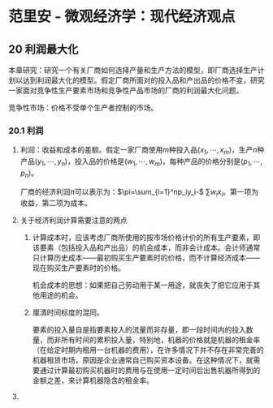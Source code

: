 # 范里安 - 微观经济学：现代经济观点

## 20 利润最大化

本章研究：研究一个有关厂商如何选择产量和生产方法的模型，即厂商选择生产计划以达到利润最大化的模型。假定厂商所面对的投入品和产出品的价格不变，研究一家面对竞争性生产要素市场和竞争性产品市场的厂商的利润最大化问题。

竞争性市场：价格不受单个生产者控制的市场。

### 20.1 利润

1. 利润：收益和成本的差额。假定一家厂商使用$m$种投入品($x_1,\cdots,x_m)$，生产$n$种产品$(y_1,\cdots,y_n)$，投入品的价格是$(w_1,\cdots,w_m)$，每种产品的价格分别是$(p_1,\cdots,p_n)$。

   厂商的经济利润$\pi$可以表示为：$\pi=\sum_{i=1}^np_iy_i-$ $\sum w_ix_i$。第一项为收益，第二项为成本。

2. 关于经济利润计算需要注意的两点

   1. 计算成本时，应该考虑厂商所使用的按市场价格计价的所有生产要素，即该要素（包括投入品和产出品）的机会成本，而非会计成本。会计师通常只计算历史成本——最初购买生产要素时的价格，而不计算经济成本——现在购买生产要素时的价格。

      机会成本的思想：如果把自己劳动用于某一用途，就丧失了把它应用于其他用途的机会。

   2. 厘清时间标度的混同。
   
      要素的投入量自是指要素投入的流量而非存量，即一段时间内的投入数量，而非所有时间的累积投入量，特别地，机器的价格就是机器的租金率（在给定时期内租用一台机器的费用），在许多情况下并不存在非常完善的机器租赁市场，原因是企业通常自己购买资本设备。在这种情况下，就需要通过计算最初购买机器时的费用与在使用一定时间后出售机器所得到的金额之差，来计算机器隐含的租金率。
   
3. 
